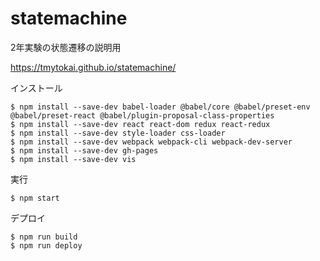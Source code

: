 # statemachine
2年実験の状態遷移の説明用

https://tmytokai.github.io/statemachine/

インストール

    $ npm install --save-dev babel-loader @babel/core @babel/preset-env @babel/preset-react @babel/plugin-proposal-class-properties
    $ npm install --save-dev react react-dom redux react-redux
    $ npm install --save-dev style-loader css-loader
    $ npm install --save-dev webpack webpack-cli webpack-dev-server
    $ npm install --save-dev gh-pages
    $ npm install --save-dev vis

実行

    $ npm start

デプロイ

    $ npm run build
    $ npm run deploy
